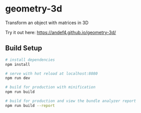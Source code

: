# geometry-3d

Transform an object with matrices in 3D

Try it out here: https://andef4.github.io/geometry-3d/

## Build Setup

``` bash
# install dependencies
npm install

# serve with hot reload at localhost:8080
npm run dev

# build for production with minification
npm run build

# build for production and view the bundle analyzer report
npm run build --report
```
